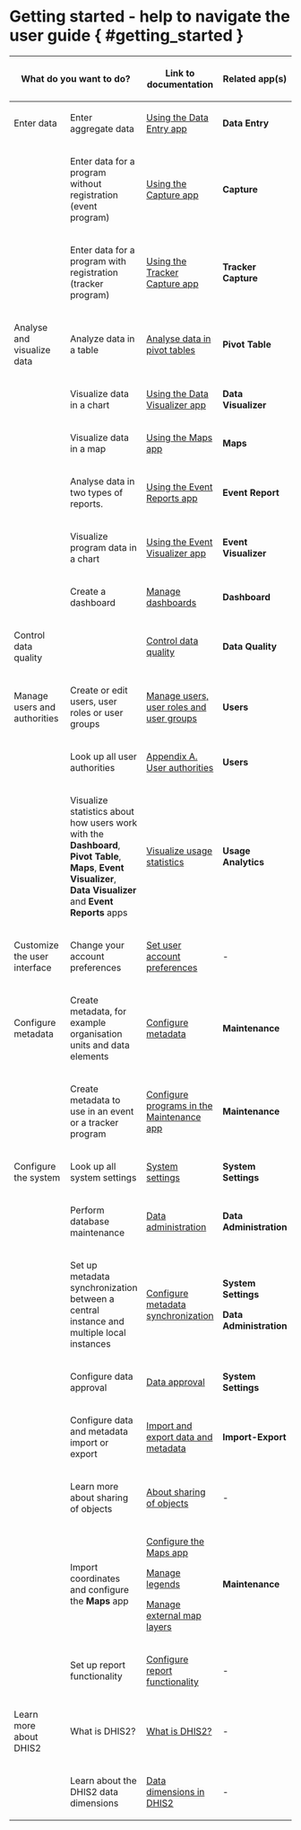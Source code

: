 # Getting started - help to navigate the user guide { #getting_started } 

<table>
<colgroup>
<col style="width: 25%" />
<col style="width: 25%" />
<col style="width: 25%" />
<col style="width: 25%" />
</colgroup>
<thead>
<tr class="header">
<th colspan=2><p>What do you want to do?</p></th>
<th><p>Link to documentation</p></th>
<th><p>Related app(s)</p></th>
</tr>
</thead>
<tbody>
<tr class="odd">
<td><p>Enter data</p></td>
<td><p>Enter aggregate data</p></td>
<td><p><a href="https://docs.dhis2.org/master/en/user/html/data_entry_app.html">Using the Data Entry app</a></p></td>
<td><p><strong>Data Entry</strong></p></td>
</tr>
<tr class="even">
<td></td>
<td><p>Enter data for a program without registration (event program)</p></td>
<td><p><a href="https://docs.dhis2.org/master/en/user/html/capture_app.html">Using the Capture app</a></p></td>
<td><p><strong>Capture</strong></p></td>
</tr>
<tr class="odd">
<td></td>
<td><p>Enter data for a program with registration (tracker program)</p></td>
<td><p><a href="https://docs.dhis2.org/master/en/user/html/tracker_capture_app.html">Using the Tracker Capture app</a></p></td>
<td><p><strong>Tracker Capture</strong></p></td>
</tr>
<tr class="even">
<td><p>Analyse and visualize data</p></td>
<td><p>Analyze data in a table</p></td>
<td><p><a href="https://docs.dhis2.org/master/en/user/html/pivot.html">Analyse data in pivot tables</a></p></td>
<td><p><strong>Pivot Table</strong></p></td>
</tr>
<tr class="odd">
<td></td>
<td><p>Visualize data in a chart</p></td>
<td><p><a href="https://docs.dhis2.org/master/en/user/html/data_visualizer.html">Using the Data Visualizer app</a></p></td>
<td><p><strong>Data Visualizer</strong></p></td>
</tr>
<tr class="odd">
<td></td>
<td><p>Visualize data in a map</p></td>
<td><p><a href="https://docs.dhis2.org/master/en/user/html/using_maps.html">Using the Maps app</a></p></td>
<td><p><strong>Maps</strong></p></td>
</tr>
<tr class="even">
<td></td>
<td><p>Analyse data in two types of reports.</p></td>
<td><p><a href="https://docs.dhis2.org/master/en/user/html/event_reports_app.html">Using the Event Reports app</a></p></td>
<td><p><strong>Event Report</strong></p></td>
</tr>
<tr class="odd">
<td></td>
<td><p>Visualize program data in a chart</p></td>
<td><p><a href="https://docs.dhis2.org/master/en/user/html/event_visualizer_app.html">Using the Event Visualizer app</a></p></td>
<td><p><strong>Event Visualizer</strong></p></td>
</tr>
<tr class="even">
<td></td>
<td><p>Create a dashboard</p></td>
<td><p><a href="https://docs.dhis2.org/master/en/user/html/dashboard.html">Manage dashboards</a></p></td>
<td><p><strong>Dashboard</strong></p></td>
</tr>
<tr class="odd">
<td><p>Control data quality</p></td>
<td></td>
<td><p><a href="https://docs.dhis2.org/master/en/user/html/control_data_quality.html">Control data quality</a></p></td>
<td><p><strong>Data Quality</strong></p></td>
</tr>
<tr class="even">
<td><p>Manage users and authorities</p></td>
<td><p>Create or edit users, user roles or user groups</p></td>
<td><p><a href="https://docs.dhis2.org/master/en/user/html/manage_user_role_group.html">Manage users, user roles and user groups</a></p></td>
<td><p><strong>Users</strong></p></td>
</tr>
<tr class="odd">
<td></td>
<td><p>Look up all user authorities</p></td>
<td><p><a href="https://docs.dhis2.org/master/en/user/html/user_authorities.html">Appendix A. User authorities</a></p></td>
<td><p><strong>Users</strong></p></td>
</tr>
<tr class="even">
<td></td>
<td><p>Visualize statistics about how users work with the <strong>Dashboard</strong>, <strong>Pivot Table</strong>, <strong>Maps</strong>, <strong>Event Visualizer</strong>, <strong>Data Visualizer</strong> and <strong>Event Reports</strong> apps</p></td>
<td><p><a href="https://docs.dhis2.org/master/en/user/html/using_usage_analytics.html">Visualize usage statistics</a></p></td>
<td><p><strong>Usage Analytics</strong></p></td>
</tr>
<tr class="odd">
<td><p>Customize the user interface</p></td>
<td>Change your account preferences</td>
<td><p><a href="https://docs.dhis2.org/master/en/user/html/user_account_preferences.html">Set user account preferences</a></p></td>
<td><p>-</p></td>
</tr>
<tr class="even">
<td><p>Configure metadata</p></td>
<td><p>Create metadata, for example organisation units and data elements</p></td>
<td><p><a href="https://docs.dhis2.org/master/en/user/html/maintenance_app.html">Configure metadata</a></p></td>
<td><p><strong>Maintenance</strong></p></td>
</tr>
<tr class="odd">
<td></td>
<td><p>Create metadata to use in an event or a tracker program</p></td>
<td><p><a href="https://docs.dhis2.org/master/en/user/html/configure_programs_in_maintenance_app.html">Configure programs in the Maintenance app</a></p></td>
<td><p><strong>Maintenance</strong></p></td>
</tr>
<tr class="even">
<td><p>Configure the system</p></td>
<td><p>Look up all system settings</p></td>
<td><p><a href="https://docs.dhis2.org/master/en/user/html/settings.html">System settings</a></p></td>
<td><p><strong>System Settings</strong></p></td>
</tr>
<tr class="odd">
<td></td>
<td><p>Perform database maintenance</p></td>
<td><p><a href="https://docs.dhis2.org/master/en/user/html/data_admin.html">Data administration</a></p></td>
<td><p><strong>Data Administration</strong></p></td>
</tr>
<tr class="even">
<td></td>
<td><p>Set up metadata synchronization between a central instance and multiple local instances</p></td>
<td><p><a href="https://docs.dhis2.org/master/en/user/html/metadata_sync.html">Configure metadata synchronization</a></p></td>
<td><p><strong>System Settings</strong></p>
<p><strong>Data Administration</strong></p></td>
</tr>
<tr class="odd">
<td></td>
<td><p>Configure data approval</p></td>
<td><p><a href="https://docs.dhis2.org/master/en/user/html/data_approval.html">Data approval</a></p></td>
<td><p><strong>System Settings</strong></p></td>
</tr>
<tr class="even">
<td></td>
<td><p>Configure data and metadata import or export</p></td>
<td><p><a href="https://docs.dhis2.org/master/en/user/html/import_export.html">Import and export data and metadata</a></p></td>
<td><p><strong>Import-Export</strong></p></td>
</tr>
<tr class="odd">
<td></td>
<td><p>Learn more about sharing of objects</p></td>
<td><p><a href="https://docs.dhis2.org/master/en/user/html/sharing.html">About sharing of objects</a></p></td>
<td><p>-</p></td>
</tr>
<tr class="even">
<td></td>
<td><p>Import coordinates and configure the <strong>Maps</strong> app</p></td>
<td><p><a href="https://docs.dhis2.org/master/en/user/html/gis_creating.html">Configure the Maps app</a></p>
<p><a href="https://docs.dhis2.org/master/en/user/html/manage_legend.html">Manage legends</a></p>
<p><a href="https://docs.dhis2.org/master/en/user/html/manage_external_maplayer.html">Manage external map layers</a></p></td>
<td><p><strong>Maintenance</strong></p></td>
</tr>
<tr class="odd">
<td></td>
<td><p>Set up report functionality</p></td>
<td><p><a href="https://docs.dhis2.org/master/en/user/html/setting_up_reporting.html">Configure report functionality</a></p></td>
<td><p>-</p></td>
</tr>
<tr class="even">
<td><p>Learn more about DHIS2</p></td>
<td><p>What is DHIS2?</p></td>
<td><p><a href="https://docs.dhis2.org/master/en/user/html/what_is_dhis2.html">What is DHIS2?</a></p></td>
<td><p>-</p></td>
</tr>
<tr class="odd">
<td></td>
<td><p>Learn about the DHIS2 data dimensions</p></td>
<td><p><a href="https://docs.dhis2.org/master/en/user/html/data_dimensions.html">Data dimensions in DHIS2</a></p></td>
<td><p>-</p></td>
</tr>
</tbody>
</table>
